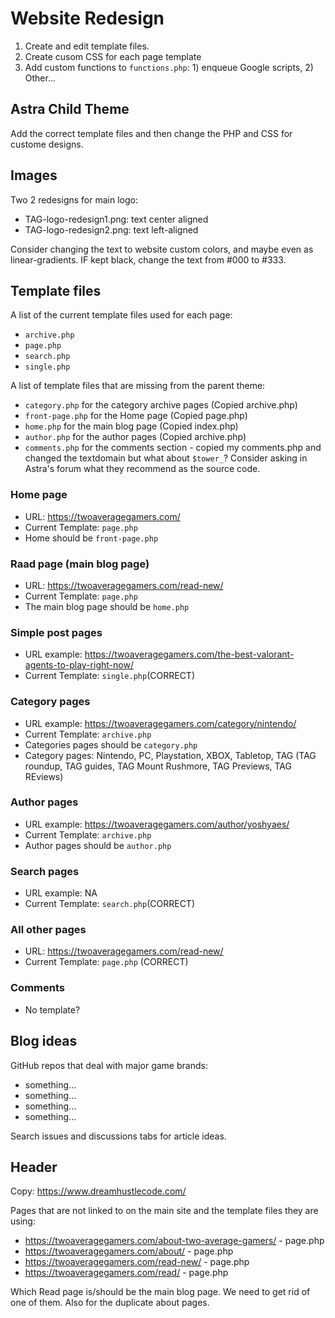 # Website Redesign

1. Create and edit template files.
1. Create cusom CSS for each page template
1. Add custom functions to `functions.php`: 1) enqueue Google scripts, 2) Other...

## Astra Child Theme

Add the correct template files and then change the PHP and CSS for custome designs. 

## Images

Two 2 redesigns for main logo:
- TAG-logo-redesign1.png: text center aligned
- TAG-logo-redesign2.png: text left-aligned

Consider changing the text to website custom colors, and maybe even as linear-gradients. IF kept black, change the text from #000 to #333.


## Template files

A list of the current template files used for each page:
- `archive.php`
- `page.php`
- `search.php`
- `single.php`

A list of template files that are missing from the parent theme:
- `category.php` for the category archive pages (Copied archive.php)
- `front-page.php` for the Home page (Copied page.php)
- `home.php` for the main blog page (Copied index.php)
- `author.php` for the author pages (Copied archive.php)
- `comments.php` for the comments section - copied my comments.php and changed the textdomain but what about `$tower_`? Consider asking in Astra's forum what they recommend as the source code.

### Home page

- URL: https://twoaveragegamers.com/
- Current Template: `page.php`
- Home should be `front-page.php`

### Raad page (main blog page)

- URL: https://twoaveragegamers.com/read-new/
- Current Template: `page.php`
- The main blog page should be `home.php`

### Simple post pages

- URL example: https://twoaveragegamers.com/the-best-valorant-agents-to-play-right-now/
- Current Template: `single.php`(CORRECT)

### Category pages

- URL example: https://twoaveragegamers.com/category/nintendo/
- Current Template: `archive.php`
- Categories pages should be `category.php`
- Category pages: Nintendo, PC, Playstation, XBOX, Tabletop, TAG (TAG roundup, TAG guides, TAG Mount Rushmore, TAG Previews, TAG REviews)

### Author pages

- URL example: https://twoaveragegamers.com/author/yoshyaes/
- Current Template: `archive.php`
- Author pages should be `author.php`

### Search pages

- URL example: NA
- Current Template: `search.php`(CORRECT)

### All other pages

- URL: https://twoaveragegamers.com/read-new/
- Current Template: `page.php` (CORRECT)

### Comments

- No template?


## Blog ideas

GitHub repos that deal with major game brands:
- something...
- something...
- something...
- something...

Search issues and discussions tabs for article ideas.


## Header

Copy: https://www.dreamhustlecode.com/

Pages that are not linked to on the main site and the template files they are using:
- https://twoaveragegamers.com/about-two-average-gamers/ - page.php
- https://twoaveragegamers.com/about/ - page.php
- https://twoaveragegamers.com/read-new/ - page.php
- https://twoaveragegamers.com/read/ - page.php

Which Read page is/should be the main blog page. We need to get rid of one of them. Also for the duplicate about pages.

